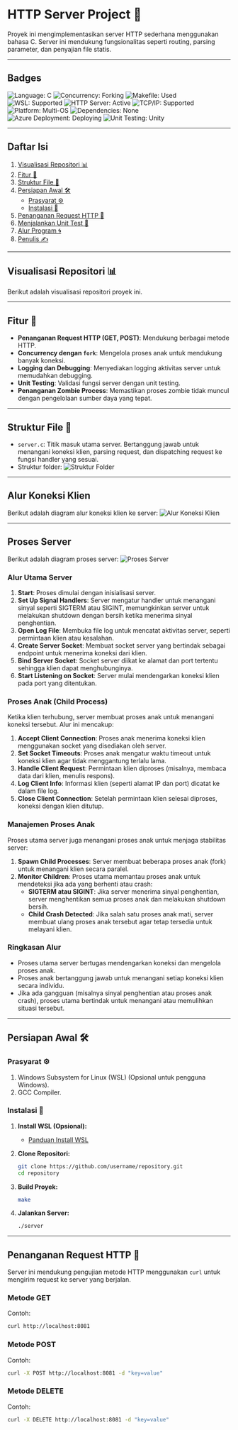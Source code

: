 # HTTP Server Project 🚀

Proyek ini mengimplementasikan server HTTP sederhana menggunakan bahasa C. Server ini mendukung fungsionalitas seperti routing, parsing parameter, dan penyajian file statis.

---

## Badges

![Language: C](https://img.shields.io/badge/language-C-00599C?style=for-the-badge&logo=c)
![Concurrency: Forking](https://img.shields.io/badge/Concurrency-Forking-00FF00?style=for-the-badge&logo=code)
![Makefile: Used](https://img.shields.io/badge/Makefile-Used-blue?style=for-the-badge&logo=makefile)
![WSL: Supported](https://img.shields.io/badge/WSL-Supported-blue?style=for-the-badge&logo=windows-subsystem-for-linux)
![HTTP Server: Active](https://img.shields.io/badge/HTTP%20Server-Active-blue?style=for-the-badge)
![TCP/IP: Supported](https://img.shields.io/badge/TCP%2FIP-Supported-lightblue?style=for-the-badge)
![Platform: Multi-OS](https://img.shields.io/badge/Platform-Linux%20%7C%20Windows%20%7C%20macOS-lightgray?style=for-the-badge)
![Dependencies: None](https://img.shields.io/badge/Dependencies-None-4B8B3B?style=for-the-badge)
![Azure Deployment: Deploying](https://img.shields.io/badge/Azure-Deploying-blue?style=for-the-badge&logo=azure)
![Unit Testing: Unity](https://img.shields.io/badge/Unit%20Testing-Unity-yellow?style=for-the-badge)

---

## Daftar Isi

1. [Visualisasi Repositori 📊](#visualisasi-repositori)
2. [Fitur 🌟](#fitur)
3. [Struktur File 📁](#struktur-file)
4. [Persiapan Awal 🛠️](#persiapan-awal)
    - [Prasyarat ⚙️](#prasyarat)
    - [Instalasi 💾](#instalasi)
5. [Penanganan Request HTTP 📡](#penanganan-request-http)
6. [Menjalankan Unit Test 🧪](#menjalankan-unit-test)
7. [Alur Program 🌀](#alur-program)
8. [Penulis ✍️](#penulis)

---

## Visualisasi Repositori 📊
Berikut adalah visualisasi repositori proyek ini.

---

## Fitur 🌟

- **Penanganan Request HTTP (GET, POST)**: Mendukung berbagai metode HTTP.
- **Concurrency dengan `fork`**: Mengelola proses anak untuk mendukung banyak koneksi.
- **Logging dan Debugging**: Menyediakan logging aktivitas server untuk memudahkan debugging.
- **Unit Testing**: Validasi fungsi server dengan unit testing.
- **Penanganan Zombie Process**: Memastikan proses zombie tidak muncul dengan pengelolaan sumber daya yang tepat.

---

## Struktur File 📁

- `server.c`: Titik masuk utama server. Bertanggung jawab untuk menangani koneksi klien, parsing request, dan dispatching request ke fungsi handler yang sesuai.
- Struktur folder:
  ![Struktur Folder](asset/struktur.jpg)

---

## Alur Koneksi Klien

Berikut adalah diagram alur koneksi klien ke server:
![Alur Koneksi Klien](asset/struktur-alur-koneksi-client.jpg)

---

## Proses Server

Berikut adalah diagram proses server:
![Proses Server](asset/struktur-proses-server.jpg)

### Alur Utama Server

1. **Start**: Proses dimulai dengan inisialisasi server.
2. **Set Up Signal Handlers**: Server mengatur handler untuk menangani sinyal seperti SIGTERM atau SIGINT, memungkinkan server untuk melakukan shutdown dengan bersih ketika menerima sinyal penghentian.
3. **Open Log File**: Membuka file log untuk mencatat aktivitas server, seperti permintaan klien atau kesalahan.
4. **Create Server Socket**: Membuat socket server yang bertindak sebagai endpoint untuk menerima koneksi dari klien.
5. **Bind Server Socket**: Socket server diikat ke alamat dan port tertentu sehingga klien dapat menghubunginya.
6. **Start Listening on Socket**: Server mulai mendengarkan koneksi klien pada port yang ditentukan.

### Proses Anak (Child Process)

Ketika klien terhubung, server membuat proses anak untuk menangani koneksi tersebut. Alur ini mencakup:
1. **Accept Client Connection**: Proses anak menerima koneksi klien menggunakan socket yang disediakan oleh server.
2. **Set Socket Timeouts**: Proses anak mengatur waktu timeout untuk koneksi klien agar tidak menggantung terlalu lama.
3. **Handle Client Request**: Permintaan klien diproses (misalnya, membaca data dari klien, menulis respons).
4. **Log Client Info**: Informasi klien (seperti alamat IP dan port) dicatat ke dalam file log.
5. **Close Client Connection**: Setelah permintaan klien selesai diproses, koneksi dengan klien ditutup.

### Manajemen Proses Anak

Proses utama server juga menangani proses anak untuk menjaga stabilitas server:
1. **Spawn Child Processes**: Server membuat beberapa proses anak (fork) untuk menangani klien secara paralel.
2. **Monitor Children**: Proses utama memantau proses anak untuk mendeteksi jika ada yang berhenti atau crash:
    - **SIGTERM atau SIGINT**: Jika server menerima sinyal penghentian, server menghentikan semua proses anak dan melakukan shutdown bersih.
    - **Child Crash Detected**: Jika salah satu proses anak mati, server membuat ulang proses anak tersebut agar tetap tersedia untuk melayani klien.

### Ringkasan Alur

- Proses utama server bertugas mendengarkan koneksi dan mengelola proses anak.
- Proses anak bertanggung jawab untuk menangani setiap koneksi klien secara individu.
- Jika ada gangguan (misalnya sinyal penghentian atau proses anak crash), proses utama bertindak untuk menangani atau memulihkan situasi tersebut.

---

## Persiapan Awal 🛠️

### Prasyarat ⚙️

1. Windows Subsystem for Linux (WSL) (Opsional untuk pengguna Windows).
2. GCC Compiler.

### Instalasi 💾

1. **Install WSL (Opsional):**
    - [Panduan Install WSL](https://learn.microsoft.com/en-us/windows/wsl/install)

2. **Clone Repositori:**
    ```bash
    git clone https://github.com/username/repository.git
    cd repository
    ```

3. **Build Proyek:**
    ```bash
    make
    ```

4. **Jalankan Server:**
    ```bash
    ./server
    ```

---

## Penanganan Request HTTP 📡

Server ini mendukung pengujian metode HTTP menggunakan `curl` untuk mengirim request ke server yang berjalan.

### Metode GET
Contoh:
```bash
curl http://localhost:8081
```

### Metode POST
Contoh:
```bash
curl -X POST http://localhost:8081 -d "key=value"
```


### Metode DELETE
Contoh:
```bash
curl -X DELETE http://localhost:8081 -d "key=value"
```

